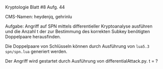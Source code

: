 Kryptologie Blatt #8 Aufg. 44

CMS-Namen: heydenjq, gehrinlu

Aufgabe: Angriff auf SPN mittels differentieller Kryptoanalyse ausführen und die Anzahl t der zur Bestimmung des korrekten Subkey
benötigten Doppelpaare herausfinden.

Die Doppelpaare von Schlüsseln können durch Ausführung von `lua5.3 spn/spn.lua` generiert werden.

Der Angriff wird gestartet durch Ausführung von differentialAttack.py. t = ?
